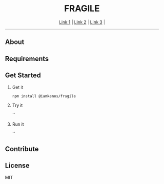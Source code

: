 <h1 align="center">FRAGILE</h1>

<p align="center">
  <a href="./docs/LINK_1.md">Link 1</a> |
  <a href="./docs/LINK_2.md">Link 2</a> |
  <a href="./docs/LINK_3.md">Link 3</a> |
</p>

---

## About

## Requirements

## Get Started

1. Get it

   `npm install @iamkenos/fragile`

2. Try it

   ``

3. Run it

   ``

## Contribute

## License

MIT
